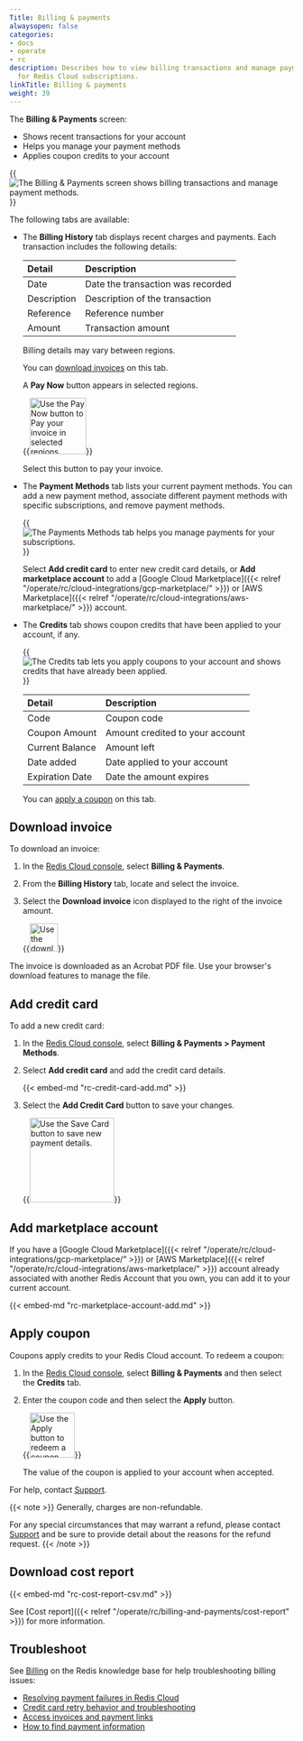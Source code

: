 ```yaml
---
Title: Billing & payments
alwaysopen: false
categories:
- docs
- operate
- rc
description: Describes how to view billing transactions and manage payment methods
  for Redis Cloud subscriptions.
linkTitle: Billing & payments
weight: 39
---
```


The **Billing & Payments** screen:

- Shows recent transactions for your account
- Helps you manage your payment methods
- Applies coupon credits to your account

{{<image filename="images/rc/billing-billing-history-tab.png" alt="The Billing & Payments screen shows billing transactions and manage payment methods." >}}

The following tabs are available:

- The **Billing History** tab displays recent charges and payments.  Each transaction includes the following details:

    | Detail | Description |
    |:-------|:------------|
    | Date   | Date the transaction was recorded |
    | Description | Description of the transaction |
    | Reference | Reference number |
    | Amount    | Transaction amount |

    Billing details may vary between regions.

    You can [download invoices](#download-invoice) on this tab.

    A **Pay Now** button appears in selected regions.

    {{<image filename="images/rc/billing-payments-pay-now.png" width="100px" alt="Use the Pay Now button to Pay your invoice in selected regions." >}} 
    
    Select this button to pay your invoice.

- The **Payment Methods** tab lists your current payment methods.  You can add a new payment method, associate different payment methods with specific subscriptions, and remove payment methods.

    {{<image filename="images/rc/billing-payment-method-tab.png" alt="The Payments Methods tab helps you manage payments for your subscriptions." >}}

    Select **Add credit card** to enter new credit card details, or **Add marketplace account** to add a [Google Cloud Marketplace]({{< relref "/operate/rc/cloud-integrations/gcp-marketplace/" >}}) or [AWS Marketplace]({{< relref "/operate/rc/cloud-integrations/aws-marketplace/" >}}) account.

- The **Credits** tab shows coupon credits that have been applied to your account, if any.

    {{<image filename="images/rc/billing-payments-credits-tab.png" alt="The Credits tab lets you apply coupons to your account and shows credits that have already been applied." >}}

    | Detail | Description |
    |:-------|:------------|
    | Code   | Coupon code |
    | Coupon Amount | Amount credited to your account |
    | Current Balance | Amount left |
    | Date added | Date applied to your account |
    | Expiration Date | Date the amount expires |

    You can [apply a coupon](#apply-coupon) on this tab.

## Download invoice

To download an invoice:

1. In the [Redis Cloud console](https://cloud.redis.io/), select **Billing & Payments**.

2.  From the **Billing History** tab, locate and select the invoice.

3.  Select the **Download invoice** icon displayed to the right of the invoice amount.

    {{<image filename="images/rc/icon-billing-download.png" width="50px" alt="Use the download icon to download a PDF for the selected invoice." >}}

The invoice is downloaded as an Acrobat PDF file.  Use your browser's download features to manage the file.

## Add credit card

To add a new credit card:

1. In the [Redis Cloud console](https://cloud.redis.io/), select **Billing & Payments > Payment Methods**.

2.  Select **Add credit card** and add the credit card details.

    {{< embed-md "rc-credit-card-add.md" >}} 

3.  Select the **Add Credit Card** button to save your changes.

    {{<image filename="images/rc/button-billing-save-card.png" width="150px" alt="Use the Save Card button to save new payment details." >}}

## Add marketplace account

If you have a [Google Cloud Marketplace]({{< relref "/operate/rc/cloud-integrations/gcp-marketplace/" >}}) or [AWS Marketplace]({{< relref "/operate/rc/cloud-integrations/aws-marketplace/" >}}) account already associated with another Redis Account that you own, you can add it to your current account. 

{{< embed-md "rc-marketplace-account-add.md" >}}

## Apply coupon

Coupons apply credits to your Redis Cloud account.  To redeem a coupon:

1. In the [Redis Cloud console](https://cloud.redis.io/), select **Billing & Payments** and then select the **Credits** tab.

2.  Enter the coupon code and then select the **Apply** button.

    {{<image filename="images/rc/button-billing-payments-apply.png" width="80px" alt="Use the Apply button to redeem a coupon." >}}

    The value of the coupon is applied to your account when accepted.  

For help, contact [Support](https://redis.io/support/).

{{< note >}}
Generally, charges are non-refundable.

For any special circumstances that may warrant a refund, please contact [Support](https://redis.io/support/) and be sure to provide detail about the reasons for the refund request.
{{< /note >}}

## Download cost report

{{< embed-md "rc-cost-report-csv.md" >}}

See [Cost report]({{< relref "/operate/rc/billing-and-payments/cost-report" >}}) for more information.

## Troubleshoot

See [Billing](https://support.redislabs.com/hc/en-us/categories/26174537325842-Billing) on the Redis knowledge base for help troubleshooting billing issues:
- [Resolving payment failures in Redis Cloud](https://support.redislabs.com/hc/en-us/articles/26266042933522-Resolving-Payment-Failures-in-Redis-Cloud)
- [Credit card retry behavior and troubleshooting](https://support.redislabs.com/hc/en-us/articles/27697187187986-Credit-Card-Retry-Behavior-and-Troubleshooting)
- [Access invoices and payment links](https://support.redislabs.com/hc/en-us/articles/26265945230226-Access-Invoices-and-Payment-Links-in-the-Portal)
- [How to find payment information](https://support.redislabs.com/hc/en-us/articles/26266104144914-How-to-Find-Payment-Information)